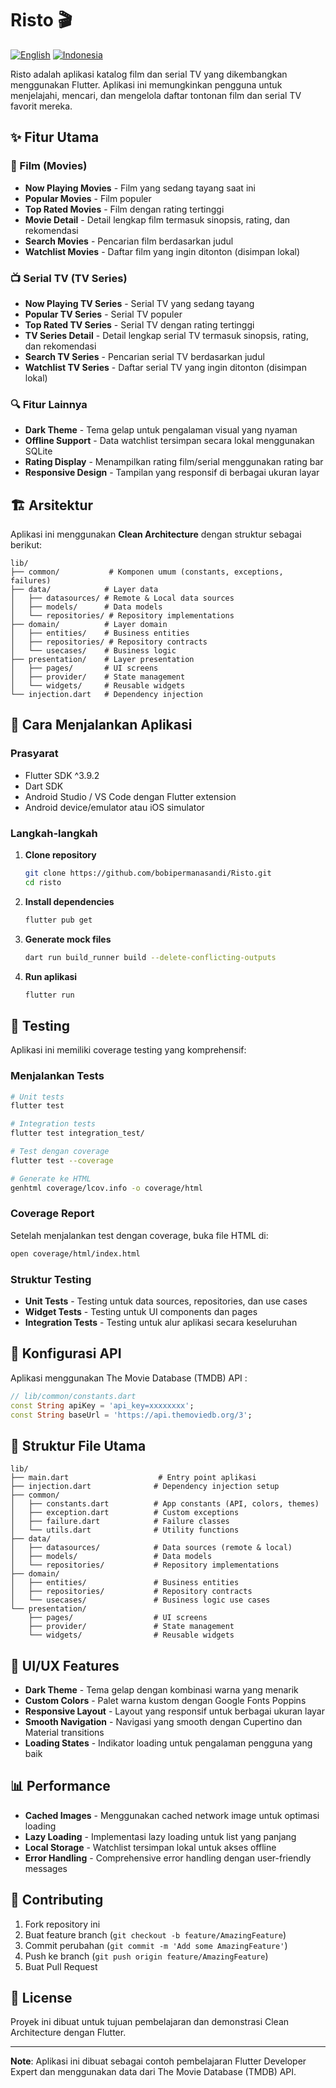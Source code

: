 # Risto 🎬

[![English](https://img.shields.io/badge/English-README_EN.md-blue)](README_EN.md) [![Indonesia](https://img.shields.io/badge/Indonesia-README.md-green)](README.md)

Risto adalah aplikasi katalog film dan serial TV yang dikembangkan menggunakan Flutter. Aplikasi ini memungkinkan pengguna untuk menjelajahi, mencari, dan mengelola daftar tontonan film dan serial TV favorit mereka.

## ✨ Fitur Utama

### 🎥 Film (Movies)
- **Now Playing Movies** - Film yang sedang tayang saat ini
- **Popular Movies** - Film populer
- **Top Rated Movies** - Film dengan rating tertinggi
- **Movie Detail** - Detail lengkap film termasuk sinopsis, rating, dan rekomendasi
- **Search Movies** - Pencarian film berdasarkan judul
- **Watchlist Movies** - Daftar film yang ingin ditonton (disimpan lokal)

### 📺 Serial TV (TV Series)
- **Now Playing TV Series** - Serial TV yang sedang tayang
- **Popular TV Series** - Serial TV populer
- **Top Rated TV Series** - Serial TV dengan rating tertinggi
- **TV Series Detail** - Detail lengkap serial TV termasuk sinopsis, rating, dan rekomendasi
- **Search TV Series** - Pencarian serial TV berdasarkan judul
- **Watchlist TV Series** - Daftar serial TV yang ingin ditonton (disimpan lokal)

### 🔍 Fitur Lainnya
- **Dark Theme** - Tema gelap untuk pengalaman visual yang nyaman
- **Offline Support** - Data watchlist tersimpan secara lokal menggunakan SQLite
- **Rating Display** - Menampilkan rating film/serial menggunakan rating bar
- **Responsive Design** - Tampilan yang responsif di berbagai ukuran layar

## 🏗️ Arsitektur

Aplikasi ini menggunakan **Clean Architecture** dengan struktur sebagai berikut:

```
lib/
├── common/           # Komponen umum (constants, exceptions, failures)
├── data/            # Layer data
│   ├── datasources/ # Remote & Local data sources
│   ├── models/      # Data models
│   └── repositories/ # Repository implementations
├── domain/          # Layer domain
│   ├── entities/    # Business entities
│   ├── repositories/ # Repository contracts
│   └── usecases/    # Business logic
├── presentation/    # Layer presentation
│   ├── pages/       # UI screens
│   ├── provider/    # State management
│   └── widgets/     # Reusable widgets
└── injection.dart   # Dependency injection
```

## 🚀 Cara Menjalankan Aplikasi

### Prasyarat
- Flutter SDK ^3.9.2
- Dart SDK
- Android Studio / VS Code dengan Flutter extension
- Android device/emulator atau iOS simulator

### Langkah-langkah

1. **Clone repository**
   ```bash
   git clone https://github.com/bobipermanasandi/Risto.git
   cd risto
   ```

2. **Install dependencies**
   ```bash
   flutter pub get
   ```

3. **Generate mock files**
   ```bash
   dart run build_runner build --delete-conflicting-outputs
   ```

4. **Run aplikasi**
   ```bash
   flutter run
   ```

## 🧪 Testing

Aplikasi ini memiliki coverage testing yang komprehensif:

### Menjalankan Tests
```bash
# Unit tests
flutter test

# Integration tests
flutter test integration_test/

# Test dengan coverage
flutter test --coverage

# Generate ke HTML
genhtml coverage/lcov.info -o coverage/html
```

### Coverage Report
Setelah menjalankan test dengan coverage, buka file HTML di:
```bash
open coverage/html/index.html
```

### Struktur Testing
- **Unit Tests** - Testing untuk data sources, repositories, dan use cases
- **Widget Tests** - Testing untuk UI components dan pages
- **Integration Tests** - Testing untuk alur aplikasi secara keseluruhan

## 🔧 Konfigurasi API

Aplikasi menggunakan The Movie Database (TMDB) API :
```dart
// lib/common/constants.dart
const String apiKey = 'api_key=xxxxxxxx';
const String baseUrl = 'https://api.themoviedb.org/3';
```

## 📁 Struktur File Utama

```
lib/
├── main.dart                    # Entry point aplikasi
├── injection.dart              # Dependency injection setup
├── common/
│   ├── constants.dart          # App constants (API, colors, themes)
│   ├── exception.dart          # Custom exceptions
│   ├── failure.dart            # Failure classes
│   └── utils.dart              # Utility functions
├── data/
│   ├── datasources/            # Data sources (remote & local)
│   ├── models/                 # Data models
│   └── repositories/           # Repository implementations
├── domain/
│   ├── entities/               # Business entities
│   ├── repositories/           # Repository contracts
│   └── usecases/               # Business logic use cases
└── presentation/
    ├── pages/                  # UI screens
    ├── provider/               # State management
    └── widgets/                # Reusable widgets
```

## 🎨 UI/UX Features

- **Dark Theme** - Tema gelap dengan kombinasi warna yang menarik
- **Custom Colors** - Palet warna kustom dengan Google Fonts Poppins
- **Responsive Layout** - Layout yang responsif untuk berbagai ukuran layar
- **Smooth Navigation** - Navigasi yang smooth dengan Cupertino dan Material transitions
- **Loading States** - Indikator loading untuk pengalaman pengguna yang baik

## 📊 Performance

- **Cached Images** - Menggunakan cached network image untuk optimasi loading
- **Lazy Loading** - Implementasi lazy loading untuk list yang panjang
- **Local Storage** - Watchlist tersimpan lokal untuk akses offline
- **Error Handling** - Comprehensive error handling dengan user-friendly messages

## 🤝 Contributing

1. Fork repository ini
2. Buat feature branch (`git checkout -b feature/AmazingFeature`)
3. Commit perubahan (`git commit -m 'Add some AmazingFeature'`)
4. Push ke branch (`git push origin feature/AmazingFeature`)
5. Buat Pull Request

## 📄 License

Proyek ini dibuat untuk tujuan pembelajaran dan demonstrasi Clean Architecture dengan Flutter.

---

**Note**: Aplikasi ini dibuat sebagai contoh pembelajaran Flutter Developer Expert dan menggunakan data dari The Movie Database (TMDB) API.